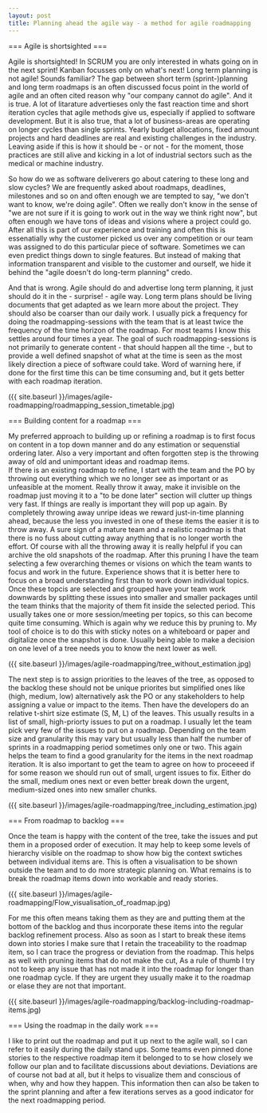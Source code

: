 ```yaml
---
layout: post
title: Planning ahead the agile way - a method for agile roadmapping
---
```


=== Agile is shortsighted ===

Agile is shortsighted! In SCRUM you are only interested in whats going on in the next sprint! Kanban focusses only on what's next! Long term planning is not agile! Sounds familiar? The gap between short term (sprint-)planning and long term roadmaps is an often discussed focus point in the world of agile and an often cited reason why "our company cannot do agile". 
And it is true. A lot of litarature advertieses only the fast reaction time and short iteration cycles that agile methods give us, especially if applied to software development. But it is also true, that a lot of business-areas are operating on longer cycles than single sprints. Yearly budget allocations, fixed amount projects and hard deadlines are real and existing challenges in the industry. Leaving aside if this is how it should be - or not - for the moment, those practices are still alive and kicking in a lot of industrial sectors such as the medical or machine industry. 

So how do we as software deliverers go about catering to these long and slow cycles? We are frequently asked about roadmaps, deadlines, milestones and so on and often enough we are tempted to say, "we don't want to know, we're doing agile". Often we really don't know in the sense of "we are not sure if it is going to work out in the way we think right now", but often enough we have tons of ideas and visions where a project could go. After all this is part of our experience and training and often this is essenatially why the customer picked us over any competition or our team was assigned to do this particular piece of software. Sometimes we can even predict things down to single features. But instead of making that information transparent and visible to the customer and ourself, we hide it behind the "agile doesn't do long-term planning" credo. 

And that is wrong. Agile should do and advertise long term planning, it just should do it in the - surprise! - agile way. Long term plans should be living documents that get adapted as we learn more about the project. They should also be coarser than our daily work. I usually pick a frequency for doing the roadmapping-sessions with the team that is at least twice the frequency of the time horizon of the roadmap. For most teams I know this settles around four times a year. The goal of such roadmapping-sessions is not primarily to generate content - that should happen all the time -, but to provide a well defined snapshot of what at the time is seen as the most likely direction a piece of software could take. Word of warning here, if done for the first time this can be time consuming and, but it gets better with each roadmap iteration. 

({{ site.baseurl }}/images/agile-roadmapping/roadmapping_session_timetable.jpg)

=== Building content for a roadmap ===

My preferred approach to building up or refining a roadmap is to first focus on content in a top down manner and do any estimation or sequenstial ordering later. Also a very important and often forgotten step is the throwing away of old and unimportant ideas and roadmap items.  
If there is an existing roadmap to refine, I start with the team and the PO by throwing out everything which we no longer see as important or as unfeasible at the moment. Really throw it away, make it invisible on the roadmap just moving it to a "to be done later" section will clutter up things very fast. If things are really is important they will pop up again. By completely throwing away unripe ideas we reward just-in-time planning ahead, because the less you invested in one of these items the easier it is to throw away. A sure sign of a mature team and a realistic roadmap is that there is no fuss about cutting away anything that is no longer worth the effort. Of course with all the throwing away it is really helpful if you can archive the old snapshots of the roadmap.
After this pruning I have the team selecting a few overarching themes or visions on which the team wants to focus and work in the future. Experience shows that it is better here to focus on a broad understanding first than to work down individual topics. Once these topcis are selected and grouped have your team work downwards by splitting these issues into smaller and smaller packages until the team thinks that the majority of them fit inside the selected period.  This usually takes one or more session/meeting per topics, so this can become quite time consuming. Which is again why we reduce this by pruning to. My tool of choice is to do this with sticky notes on a whiteboard or paper and digitalize once the snapshot is done. Usually being able to make a decision on one level of a tree needs you to know the next lower as well.  

({{ site.baseurl }}/images/agile-roadmapping/tree_without_estimation.jpg) 

The next step is to assign priorities to the leaves of the tree, as opposed to the backlog these should not be unique priorites but simplified ones like (high, medium, low) alternatively ask the PO or any stakeholders to help assigning a value or impact to the items. Then have the developers do an relative t-shirt size estimate (S, M, L) of the leaves. This usually results in a list of small, high-priorty issues to put on a roadmap. I usually let the team pick very few of the issues to put on a roadmap. Depending on the team size and granularity this may vary but usually less than half the number of sprints in a roadmapping period sometimes only one or two. This again helps the team to find a good granularity for the items in the next roadmap iteration. It is also important to get the team to agree on how to proceeed if for some reason we should run out of small, urgent issues to fix. Either do the small, medium ones next or even better break down the urgent, medium-sized ones into new smaller chunks. 

({{ site.baseurl }}/images/agile-roadmapping/tree_including_estimation.jpg)

=== From roadmap to backlog ===

Once the team is happy with the content of the tree, take the issues and put them in a proposed order of execution. It may help to keep some levels of hierarchy visible on the roadmap to show how big the context swtiches between individual items are. This is often a visualisation to be shown outside the team and to do more strategic planning on. What remains is to break the roadmap items down into workable and ready stories.

({{ site.baseurl }}/images/agile-roadmapping/Flow_visualisation_of_roadmap.jpg)

For me this often means taking them as they are and putting them at the bottom of the backlog and thus incorporate these items into the regular backlog refinement process. Also as soon as I start to break these items down into stories I make sure that I retain the traceability to the roadmap item, so I can trace the progress or deviation from the roadmap. This helps as well with pruning items that do not make the cut, As a rule of thumb I try not to keep any issue that has not made it into the roadmap for longer than one roadmap cycle.  If they are urgent they usually make it to the roadmap or elase they are not that important. 

({{ site.baseurl }}/images/agile-roadmapping/backlog-including-roadmap-items.jpg)

=== Using the roadmap in the daily work ===

I like to print out the roadmap and put it up next to the agile wall, so I can refer to it easily during the daily stand ups. Some teams even pinned done stories to the respective roadmap item it belonged to to se how closely we follow our plan and to facilitate discussions about deviations. Deviations are of course not bad at all, but it helps to visualize them and conscious of when, why and how they happen. This information then can also be taken to the sprint planning and after a few iterations serves as a good indicator for the next roadmapping period. 